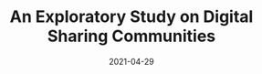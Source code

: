 ---
title: "An Exploratory Study on Digital Sharing Communities"
description: "Applying methods from computational social science to study HDB towns."
date: 2021-04-29
tags: [small-world]
redirect_to: https://vnck.xyz/digital-sharing-communities-study/
image: /assets/posts/2021-04-29-studying-online-communities/banner.png
reading_time: 20
---
